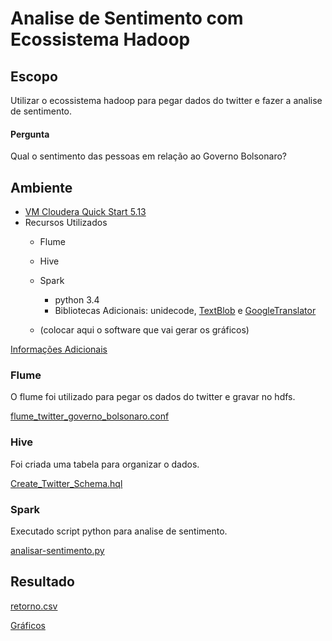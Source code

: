 # Analise de Sentimento com Ecossistema Hadoop

## Escopo

Utilizar o ecossistema hadoop para pegar dados do twitter e fazer a analise de sentimento.

#### Pergunta

Qual o sentimento das pessoas em relação ao Governo Bolsonaro?


## Ambiente

 - [VM Cloudera Quick Start 5.13](https://www.cloudera.com/downloads/quickstart_vms/5-13.html)
 - Recursos Utilizados
    - Flume 
    - Hive
    - Spark
        - python 3.4
        - Bibliotecas Adicionais: unidecode, [TextBlob](https://github.com/sloria/TextBlob/) 
        e [GoogleTranslator](https://github.com/BoseCorp/py-googletrans)
        
    - (colocar aqui o software que vai gerar os gráficos)
    
[Informações Adicionais](infos_adicionais.md)
    
### Flume

O flume foi utilizado para pegar os dados do twitter e gravar no hdfs.

[flume_twitter_governo_bolsonaro.conf](flume_twitter_governo_bolsonaro.conf)
 
### Hive

Foi criada uma tabela para organizar o dados.

[Create_Twitter_Schema.hql](Create_Twitter_Schema.hql)
  
### Spark

Executado script python para analise de sentimento. 

[analisar-sentimento.py](analisar-sentimento.py)

    
## Resultado

[retorno.csv](retorno.csv)

[Gráficos](https://app.powerbi.com/view?r=eyJrIjoiZGZlNmExZWItNjBhMS00MTM4LWIzOTktYzI3MzQxNWI0YmQzIiwidCI6IjczNWQ4NTMwLTNkY2EtNGVmNy1iZTFkLWY1N2I4MGYyNmYzZSJ9)
